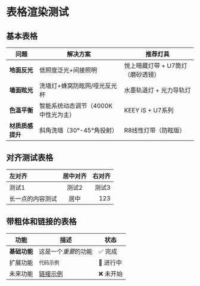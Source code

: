 # 表格渲染测试

## 基本表格

| 问题 | 解决方案 | 推荐灯具 |
|------|----------|----------|
| **地面反光** | 低照度泛光+间接照明 | 悦上暗藏灯带 + U7筒灯（磨砂透镜） |
| **墙面眩光** | 洗墙灯+蜂窝防眩网/哑光反光杯 | 水墨轨道灯 + 光力导轨灯 |
| **色温平衡** | 智能系统动态调节（4000K中性光为主） | KEEY iS + U7系列 |
| **材质质感提升** | 斜角洗墙（30°-45°角投射） | R8线性灯带（防眩版） |

## 对齐测试表格

| 左对齐 | 居中对齐 | 右对齐 |
|:-------|:--------:|-------:|
| 测试1 | 测试2 | 测试3 |
| 长一点的内容测试 | 居中 | 123 |

## 带粗体和链接的表格

| 功能 | 描述 | 状态 |
|------|------|------|
| **基础功能** | 这是一个*重要*的功能 | ✅ 完成 |
| 扩展功能 | `代码示例` | 🔄 进行中 |
| 未来功能 | [链接示例](https://example.com) | ❌ 未开始 |